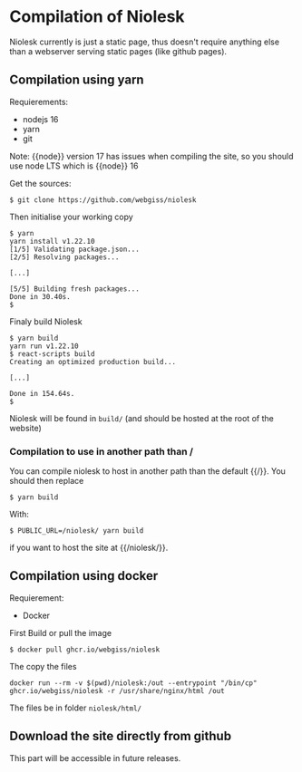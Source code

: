 # Compilation of Niolesk

Niolesk currently is just a static page, thus doesn't require anything else than a webserver serving static pages (like github pages).

## Compilation using yarn

Requierements:
- nodejs 16
- yarn
- git

Note: {{node}} version 17 has issues when compiling the site, so you should use node LTS which is {{node}} 16

Get the sources:

```
$ git clone https://github.com/webgiss/niolesk
```

Then initialise your working copy

```
$ yarn
yarn install v1.22.10
[1/5] Validating package.json...
[2/5] Resolving packages...

[...]

[5/5] Building fresh packages...
Done in 30.40s.
$
```

Finaly build Niolesk

```
$ yarn build
yarn run v1.22.10
$ react-scripts build
Creating an optimized production build...

[...]

Done in 154.64s.
$
```

Niolesk will be found in `build/` (and should be hosted at the root of the website)

### Compilation to use in another path than /

You can compile niolesk to host in another path than the default {{/}}. You should then replace

```
$ yarn build
```

With:

```
$ PUBLIC_URL=/niolesk/ yarn build
```

if you want to host the site at {{/niolesk/}}.


## Compilation using docker

Requierement:
- Docker

First Build or pull the image

```
$ docker pull ghcr.io/webgiss/niolesk
```

The copy the files

```
docker run --rm -v $(pwd)/niolesk:/out --entrypoint "/bin/cp"  ghcr.io/webgiss/niolesk -r /usr/share/nginx/html /out
```

The files be in folder `niolesk/html/`

## Download the site directly from github

This part will be accessible in future releases.
